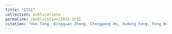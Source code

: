 ```yaml
---
title: "ICSI"
collection: publications
permalink: /publication/2022-ICSI
citation: 'Hao Tong, Qingquan Zhang, Chengpeng Hu, Xudong Feng, Feng Wu and Jialin Liu. “Simpler is sometimes better: A dynamic aero-engine calibration study”, in 2022 International Conference on Sensing and Imaging (ICSI). Springer, Cham, pp. 343-352, 2022.'
---
```

